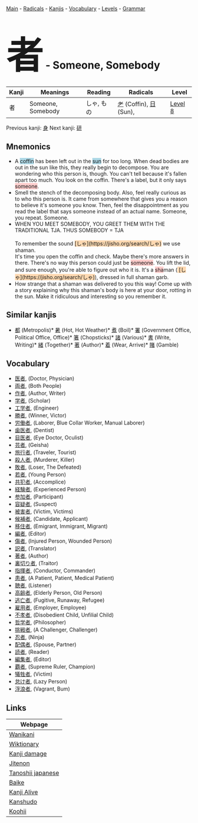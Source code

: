 <style> bigfont {font-size: 100px}</style>
[Main](../index.md) -
[Radicals](../radicals.md) -
[Kanjis](../kanjis.md) -
[Vocabulary](../vocabulary.md) -
[Levels](../levels.md) -
[Grammar](../grammar.md)
# <bigfont> 者</bigfont> - Someone, Somebody 

| Kanji | Meanings | Reading | Radicals | Level |
| --- | --- | --- | --- | --- |
| 者 | Someone, Somebody | しゃ, もの | [耂](../radicals/耂.md) (Coffin), [日](../radicals/日.md) (Sun),  | [Level 8](../levels/wk_level8.md) |

Previous kanji: [身](身.md) Next kanji: [研](研.md) 

## Mnemonics
 * A <span style="background-color:#ADD8E6"> coffin</span> has been left out in the <span style="background-color:#ADD8E6"> sun</span> for too long. When dead bodies are out in the sun like this, they really begin to decompose. You are wondering who this person is, though. You can't tell because it's fallen apart too much. You look on the coffin. There's a label, but it only says <span style="background-color:#ffcccb"> someone</span>.
* Smell the stench of the decomposing body. Also, feel really curious as to who this person is. It came from somewhere that gives you a reason to believe it's someone you know. Then, feel the disappointment as you read the label that says someone instead of an actual name. Someone, you repeat. Someone.
* <div>WHEN YOU MEET SOMEBODY, YOU GREET THEM WITH THE TRADITIONAL TJA. THUS SOMEBODY = TJA</div><div><br></div>To remember the sound <span style="background-color:#fed8b1"> [しゃ](https://jisho.org/search/しゃ)</span> we use shaman.<br>It's time you open the coffin and check. Maybe there's more answers in there. There's no way this person could just be <span style="background-color:#ffcccb"> someone</span>. You lift the lid, and sure enough, you're able to figure out who it is. It's a <span style="background-color:#ffcccb"> sha</span>man (<span style="background-color:#fed8b1"> [しゃ](https://jisho.org/search/しゃ)</span>), dressed in full shaman garb.
* How strange that a shaman was delivered to you this way! Come up with a story explaining why this shaman's body is here at your door, rotting in the sun. Make it ridiculous and interesting so you remember it.


## Similar kanjis
 * [都](都.md) (Metropolis)* [暑](暑.md) (Hot, Hot Weather)* [煮](煮.md) (Boil)* [署](署.md) (Government Office, Political Office, Office)* [箸](箸.md) (Chopsticks)* [諸](諸.md) (Various)* [書](書.md) (Write, Writing)* [緒](緒.md) (Together)* [著](著.md) (Author)* [着](着.md) (Wear, Arrive)* [賭](賭.md) (Gamble)


## Vocabulary
 * [医者](../vocabulary/者.md), (Doctor, Physician)
* [両者](../vocabulary/者.md), (Both People)
* [作者](../vocabulary/者.md), (Author, Writer)
* [学者](../vocabulary/者.md), (Scholar)
* [工学者](../vocabulary/者.md), (Engineer)
* [勝者](../vocabulary/者.md), (Winner, Victor)
* [労働者](../vocabulary/者.md), (Laborer, Blue Collar Worker, Manual Laborer)
* [歯医者](../vocabulary/者.md), (Dentist)
* [目医者](../vocabulary/者.md), (Eye Doctor, Oculist)
* [芸者](../vocabulary/者.md), (Geisha)
* [旅行者](../vocabulary/者.md), (Traveler, Tourist)
* [殺人者](../vocabulary/者.md), (Murderer, Killer)
* [敗者](../vocabulary/者.md), (Loser, The Defeated)
* [若者](../vocabulary/者.md), (Young Person)
* [共犯者](../vocabulary/者.md), (Accomplice)
* [経験者](../vocabulary/者.md), (Experienced Person)
* [参加者](../vocabulary/者.md), (Participant)
* [容疑者](../vocabulary/者.md), (Suspect)
* [被害者](../vocabulary/者.md), (Victim, Victims)
* [候補者](../vocabulary/者.md), (Candidate, Applicant)
* [移住者](../vocabulary/者.md), (Emigrant, Immigrant, Migrant)
* [編者](../vocabulary/者.md), (Editor)
* [傷者](../vocabulary/者.md), (Injured Person, Wounded Person)
* [訳者](../vocabulary/者.md), (Translator)
* [著者](../vocabulary/者.md), (Author)
* [裏切り者](../vocabulary/者.md), (Traitor)
* [指揮者](../vocabulary/者.md), (Conductor, Commander)
* [患者](../vocabulary/者.md), (A Patient, Patient, Medical Patient)
* [聴者](../vocabulary/者.md), (Listener)
* [高齢者](../vocabulary/者.md), (Elderly Person, Old Person)
* [逃亡者](../vocabulary/者.md), (Fugitive, Runaway, Refugee)
* [雇用者](../vocabulary/者.md), (Employer, Employee)
* [不孝者](../vocabulary/者.md), (Disobedient Child, Unfilial Child)
* [哲学者](../vocabulary/者.md), (Philosopher)
* [挑戦者](../vocabulary/者.md), (A Challenger, Challenger)
* [忍者](../vocabulary/者.md), (Ninja)
* [配偶者](../vocabulary/者.md), (Spouse, Partner)
* [読者](../vocabulary/者.md), (Reader)
* [編集者](../vocabulary/者.md), (Editor)
* [覇者](../vocabulary/者.md), (Supreme Ruler, Champion)
* [犠牲者](../vocabulary/者.md), (Victim)
* [怠け者](../vocabulary/者.md), (Lazy Person)
* [浮浪者](../vocabulary/者.md), (Vagrant, Bum)



## Links 

| Webpage |
| --- |
| [Wanikani          ](https://www.wanikani.com/kanji/者) |
| [Wiktionary        ](https://en.wiktionary.org/wiki/者) |
| [Kanji damage      ](http://www.kanjidamage.com/kanji/search?utf8=✓&q=者) |
| [Jitenon           ](https://jitenon.com/kanji/者) |
| [Tanoshii japanese ](https://www.tanoshiijapanese.com/dictionary/kanji.cfm?k=者) |
| [Baike             ](https://baike.baidu.com/item/者) |
| [Kanji Alive       ](https://app.kanjialive.com/者) |
| [Kanshudo          ](https://www.kanshudo.com/searchmn?q=者) |
| [Koohii            ](https://kanji.koohii.com/study/kanji/者) |
